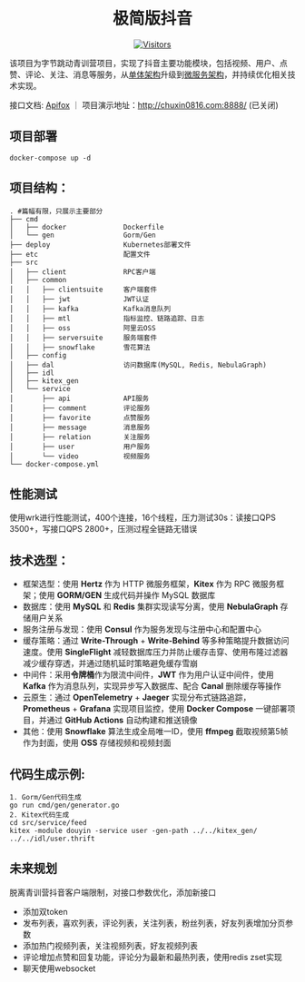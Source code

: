 <div align="center">

# 极简版抖音

[![Visitors](https://api.visitorbadge.io/api/daily?path=https://github.com/chuxin0816/douyin&label=VISITORS%20TODAY&countColor=%231758f0)](https://github.com/chuxin0816/douyin)
</div>

该项目为字节跳动青训营项目，实现了抖音主要功能模块，包括视频、用户、点赞、评论、关注、消息等服务，从[单体架构](https://github.com/chuxin0816/douyin/tree/v1)升级到[微服务架构](https://github.com/chuxin0816/douyin)，并持续优化相关技术实现。

接口文档: [Apifox](https://apifox.com/apidoc/shared-0c80e0c6-daca-4b12-96a4-01ca8c2b6cd1) ｜ 项目演示地址：http://chuxin0816.com:8888/ (已关闭)
## 项目部署
`docker-compose up -d`
## 项目结构：
```shell
. #篇幅有限，只展示主要部分
├── cmd
│   ├── docker              Dockerfile
│   └── gen                 Gorm/Gen
├── deploy                  Kubernetes部署文件
├── etc                     配置文件
├── src
│   ├── client              RPC客户端
│   ├── common             
│   │   ├── clientsuite     客户端套件
│   │   ├── jwt             JWT认证
│   │   ├── kafka           Kafka消息队列
│   │   ├── mtl             指标监控、链路追踪、日志
│   │   ├── oss             阿里云OSS
│   │   ├── serversuite     服务端套件
│   │   ├── snowflake       雪花算法
│   ├── config
│   ├── dal                 访问数据库(MySQL, Redis, NebulaGraph)
│   ├── idl
│   ├── kitex_gen
│   └── service
│       ├── api             API服务
│       ├── comment         评论服务
│       ├── favorite        点赞服务 
│       ├── message         消息服务
│       ├── relation        关注服务
│       ├── user            用户服务
│       └── video           视频服务
└── docker-compose.yml
```
##  性能测试
使用wrk进行性能测试，400个连接，16个线程，压力测试30s：读接口QPS 3500+，写接口QPS 2800+，压测过程全链路无错误
## 技术选型：
- 框架选型：使用 **Hertz** 作为 HTTP 微服务框架，**Kitex** 作为 RPC 微服务框架；使用 **GORM/GEN** 生成代码并操作 MySQL 数据库
- 数据库：使用 **MySQL** 和 **Redis** 集群实现读写分离，使用 **NebulaGraph** 存储用户关系
- 服务注册与发现：使用 **Consul** 作为服务发现与注册中心和配置中心
- 缓存策略：通过 **Write-Through** + **Write-Behind** 等多种策略提升数据访问速度。使用 **SingleFlight** 减轻数据库压力并防止缓存击穿、使用布隆过滤器减少缓存穿透，并通过随机延时策略避免缓存雪崩
- 中间件：采用**令牌桶**作为限流中间件，**JWT** 作为用户认证中间件，使用 **Kafka** 作为消息队列，实现异步写入数据库、配合 **Canal** 删除缓存等操作
- 云原生：通过 **OpenTelemetry** + **Jaeger** 实现分布式链路追踪，**Prometheus** + **Grafana** 实现项目监控，使用 **Docker Compose** 一键部署项目，并通过 **GitHub Actions** 自动构建和推送镜像
- 其他：使用 **Snowflake** 算法生成全局唯一ID，使用 **ffmpeg** 截取视频第5帧作为封面，使用 **OSS** 存储视频和视频封面
## 代码生成示例:
```shell
1. Gorm/Gen代码生成
go run cmd/gen/generator.go
2. Kitex代码生成
cd src/service/feed
kitex -module douyin -service user -gen-path ../../kitex_gen/ ../../idl/user.thrift
```
## 未来规划
脱离青训营抖音客户端限制，对接口参数优化，添加新接口
* 添加双token
* 发布列表，喜欢列表，评论列表，关注列表，粉丝列表，好友列表增加分页参数
* 添加热门视频列表，关注视频列表，好友视频列表
* 评论增加点赞和回复功能，评论分为最新和最热列表，使用redis zset实现
* 聊天使用websocket
